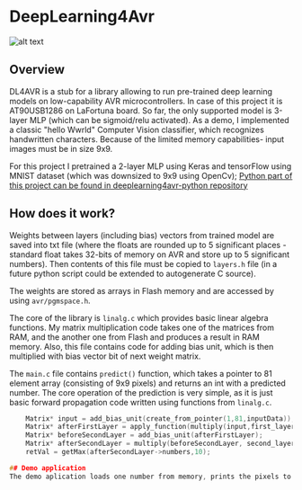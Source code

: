 # DeepLearning4Avr

![alt text](https://github.com/wkr1u18/deeplearning4avr/raw/master/image.jpg "Demo of the DeepLearning4Avr")

## Overview

DL4AVR is a stub for a library allowing to run pre-trained deep learning models on low-capability AVR microcontrollers. In case of this project it is AT90USB1286 on LaFortuna board. So far, the only supported model is 3-layer MLP (which can be sigmoid/relu activated). As a demo, I implemented a classic "hello Wwrld" Computer Vision classifier, which recognizes handwritten characters. Because of the limited memory capabilities- input images must be in size 9x9.

For this project I pretrained a 2-layer MLP using Keras and tensorFlow using MNIST dataset (which was downsized to 9x9 using OpenCv); [Python part of this project can be found in deeplearning4avr-python repository](https://github.com/wkr1u18/deeplearning4avr-python) 

## How does it work?

Weights between layers (including bias) vectors from trained model are saved into txt file (where the floats are rounded up to 5 significant places - standard float takes 32-bits of memory on AVR and store up to 5 significant numbers). Then contents of this file must be copied to `layers.h` file (in a future python script could be extended to autogenerate C source).

The weights are stored as arrays in Flash memory and are accessed by using `avr/pgmspace.h`.

The core of the library is `linalg.c` which provides basic linear algebra functions. My matrix multiplication code takes one of the matrices from RAM, and the another one from Flash and produces a result in RAM memory. Also, this file contains code for adding bias unit, which is then multiplied with bias vector bit of next weight matrix.

The `main.c` file contains `predict()` function, which takes a pointer to 81 element array (consisting of 9x9 pixels) and returns an int with a predicted number. The core operation of the prediction is very simple, as it is just basic forward propagation code written using functions from `linalg.c`.

```c 
    Matrix* input = add_bias_unit(create_from_pointer(1,81,inputData));
    Matrix* afterFirstLayer = apply_function(multiply(input,first_layer_weights),relu);
    Matrix* beforeSecondLayer = add_bias_unit(afterFirstLayer);
    Matrix* afterSecondLayer = multiply(beforeSecondLayer, second_layer_weights);
    retVal = getMax(afterSecondLayer->numbers,10);

## Demo application
The demo aplication loads one number from memory, prints the pixels to screen and displays the prediction. The code for displaying uses Klaus-Peter Zauner's and Steve Gunn's library for LaFortuna board display.

